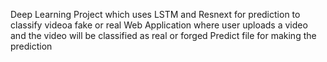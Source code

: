 Deep Learning Project which uses LSTM and Resnext for prediction to classify videoa fake or real
Web Application where user uploads a video and the video will be classified as real or forged
Predict file for making the prediction
